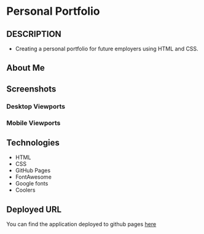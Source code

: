 # Personal Portfolio

## DESCRIPTION

- Creating a personal portfolio for future employers using HTML and CSS.

## About Me

<!-- add info about me - short -->

## Screenshots

### Desktop Viewports

<!-- add screen shoot -->

### Mobile Viewports

<!-- add screen shoot -->

## Technologies

- HTML
- CSS
- GitHub Pages
- FontAwesome
- Google fonts
- Coolers

## Deployed URL

You can find the application deployed to github pages [here](https://github.com/zahrahaji10)
